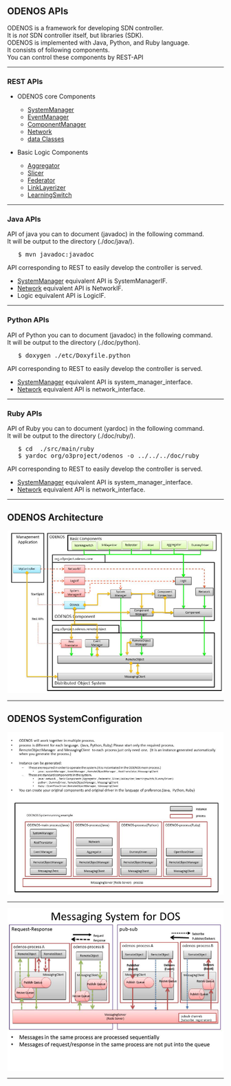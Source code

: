 ﻿
## ODENOS APIs

ODENOS is a framework for developing SDN controller.  
It is *not* SDN controller itself, but libraries (SDK).  
ODENOS is implemented with Java, Python, and Ruby language.  
It consists of following components.  
You can control these components by REST-API  

----
### REST APIs

  * ODENOS core Components
    * [SystemManager](./SystemManager.html)
    * [EventManager](./EventManager.html)
    * [ComponentManager](./ComponentManager.html)
    * [Network](./Network.html)
    * [data Classes](./DataClass.html)

  * Basic Logic Components
    * [Aggregator](./Aggregator.html)
    * [Slicer](./Slicer.html)
    * [Federator](./Federator.html)
    * [LinkLayerizer](./LinkLayerizer.html)
    * [LearningSwitch](./LearningSwitch.html)

----
### Java APIs

API of java you can to document (javadoc) in the following command.  
It will be output to the directory (./doc/java/).
<pre>
   $ mvn javadoc:javadoc
</pre>
   

API corresponding to REST to easily develop the controller is served.  

  * [SystemManager](./SystemManager.html) equivalent API is SystemManagerIF.  
  * [Network](./Network.html) equivalent API is NetworkIF.  
  * Logic equivalent API is LogicIF.  

---
### Python APIs

API of Python you can to document (javadoc) in the following command.  
It will be output to the directory (./doc/python).
<pre>
   $ doxygen ./etc/Doxyfile.python 
</pre>

API corresponding to REST to easily develop the controller is served.  

  * [SystemManager](./SystemManager.html) equivalent API is system_manager_interface.  
  * [Network](./Network.html) equivalent API is network_interface.  


----
### Ruby APIs

API of Ruby you can to document (yardoc) in the following command.  
It will be output to the directory (./doc/ruby/).
<pre>
   $ cd  ./src/main/ruby
   $ yardoc org/o3project/odenos -o ../../../doc/ruby
</pre>
   

API corresponding to REST to easily develop the controller is served.  

  * [SystemManager](./SystemManager.html) equivalent API is system_manager_interface.  
  * [Network](./Network.html) equivalent API is network_interface.  


----
## ODENOS Architecture
<img src="./images/Architecture.jpg" width="800">

----
## ODENOS SystemConfiguration
<img src="./images/systemconfiguration.jpg" width="800">

----
<img src="./images/MessageDisp.jpg" width="800">

----


